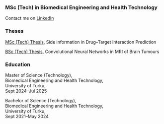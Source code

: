 ### MSc (Tech) in Biomedical Engineering and Health Technology

Contact me on [LinkedIn](https://linkedin.com/in/yourprofile)

### Theses

[MSc (Tech) Thesis](https://www.utupub.fi/handle/10024/181501), Side information in Drug–Target Interaction Prediction

[BSc (Tech) Thesis](https://www.utupub.fi/handle/10024/176908), Convolutional Neural Networks in MRI of Brain Tumours

### Education

Master of Science (Technology),  
Biomedical Engineering and Health Technology,  
University of Turku,  
Sept 2024–Jul 2025

Bachelor of Science (Technology),  
Biomedical Engineering and Health Technology,  
University of Turku,  
Sept 2021–May 2024

<!--
**mmhapp/mmhapp** is a ✨ _special_ ✨ repository because its `README.md` (this file) appears on your GitHub profile.

Here are some ideas to get you started:

- 🔭 I’m currently working on ...
- 🌱 I’m currently learning ...
- 👯 I’m looking to collaborate on ...
- 🤔 I’m looking for help with ...
- 💬 Ask me about ...
- 📫 How to reach me: ...
- 😄 Pronouns: ...
- ⚡ Fun fact: ...
-->
